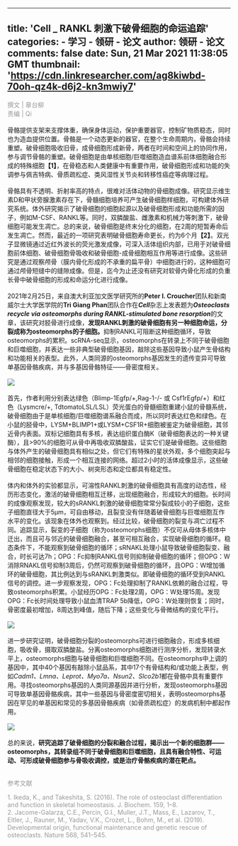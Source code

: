
---
title: 'Cell _ RANKL 刺激下破骨细胞的命运追踪'
categories: 
    - 学习
    - 领研 - 论文
author: 领研 - 论文
comments: false
date: Sun, 21 Mar 2021 11:38:05 GMT
thumbnail: 'https://cdn.linkresearcher.com/ag8kiwbd-70oh-qz4k-d6j2-kn3mwiy7'
---

<div>   
<div class="rich_media_content" style>
<section style="text-align:center;"><section style="text-align:left;"><font style="font-size:14px; color:rgb(153, 153, 153);">撰文 | 章台柳<br></font></section><section style="text-align:left;"><font style="font-size:14px; color:rgb(153, 153, 153);">责编 | Qi</font></section><section style="text-align:left;"><br></section><section style="text-align:left;">骨骼提供支架来支撑体重，确保身体运动，保护重要器官，控制矿物质稳态，同时也为造血提供位置。骨骼是一个动态更新的器官，在整个生命周期内，骨骼会持续重塑。破骨细胞吸收旧骨，成骨细胞形成新骨，两者在时间和空间上的协同作用，参与调节骨骼的重塑。破骨细胞是由单核细胞/巨噬细胞造血谱系前体细胞融合形成的特殊细胞<strong>【1】</strong>，在骨稳态和人类健康中有重要作用，破骨细胞形成和功能的失调参与佩吉特病、骨质疏松症、类风湿性关节炎和转移性癌症等病理过程。</section><section style="text-align:left;"><br></section><section style="text-align:left;">骨骼具有不透明、折射率高的特点，很难对活体动物的骨细胞成像。研究显示维生素D和甲状旁腺激素存在下，骨髓细胞培养可产生破骨细胞样细胞，可构建体外研究系统。体外研究揭示了破骨细胞的细胞起源以及破骨细胞形成和功能所需的因子，例如M-CSF、RANKL等。同时，双膦酸盐、雌激素和机械力等刺激下，破骨细胞可能发生凋亡。总的来说，破骨细胞是终末分化的细胞，在2周的短暂寿命后发生凋亡。然而，最近的一项研究表明破骨细胞寿命更长，约为6个月<strong>【2】</strong>。双光子显微镜通过近红外波长的荧光激发成像，可深入活体组织内部，已用于对破骨细胞前体细胞、破骨细胞骨吸收和破骨细胞-成骨细胞相互作用等进行成像。这些研究是通过观察颅骨（膜内骨化形成的不承重的扁平骨）中细胞进行的，这种细胞可通过颅骨短缝中的缝隙成像。但是，迄今为止还没有研究对软骨内骨化形成的负重长骨中破骨细胞的形成和命运分化进行成像。</section><section style="text-align:left;"><br></section><section style="text-align:left;">2021年2月25日，来自澳大利亚加文医学研究所的<strong>Peter I. Croucher</strong>团队和新南威尔士大学医学院的<strong>Tri Giang Phan</strong>团队合作在<em><strong>Cell</strong></em>杂志上发表题为<em><strong>Osteoclasts recycle via osteomorphs during RANKL-stimulated bone resorption</strong></em>的文章，该研究对胫骨进行成像，<strong>发现RANKL刺激的破骨细胞有另一种细胞命运，分裂成称为osteomorphs的子细胞。</strong>抑制RANKL可阻断这种细胞循环，导致osteomorphs的累积。scRNA-seq显示，osteomorphs在转录上不同于破骨细胞和巨噬细胞，并表达一些非典型破骨细胞基因，敲除这些基因导致小鼠产生骨结构和功能相关的表型。此外，人类同源的osteomorphs基因发生的遗传变异可导致单基因骨骼疾病，并与多基因骨骼特征——骨密度相关。</section><section style="text-align:left;"><br></section><section style="text-align:left;"><img src="https://cdn.linkresearcher.com/ag8kiwbd-70oh-qz4k-d6j2-kn3mwiy7" referrerpolicy="no-referrer"></section><section style="text-align:left;"><br></section><section style="text-align:left;">首先，作者利用分别表达绿色（Blimp-1Egfp/+,Rag-1-/- 或 Csf1rEgfp/+）和红色（Lysmcre/+, TdtomatoLSL/LSL）荧光蛋白的骨髓细胞重建小鼠的骨髓系统，破骨细胞由于是单核细胞/巨噬细胞谱系融合而成，所以同时表达红色和绿色。在小鼠的胫骨中，LYSM+BLIMP1+或LYSM+CSF1R+细胞被鉴定为破骨细胞，其邻近骨内表面。双标记细胞具有多核，表达组织蛋白酶K（破骨细胞表达的一种关键酶），且>90%的细胞可从骨中再吸收双膦酸盐，证实它们是破骨细胞。这些细胞与体外产生的破骨细胞具有相似之处，但它们有特殊的星状外观，多个细胞突起与相邻的细胞接触，形成一个相互连接的网络。超过2小时的活体成像显示，这些破骨细胞在稳定状态下的大小、树突形态和定位都具有稳定性。</section><section style="text-align:left;"><br></section><section style="text-align:left;">体内和体外的实验都显示，可溶性RANKL刺激的破骨细胞具有高度的动态性，经历形态变化，激活的破骨细胞相互迁移，出现细胞融合，形成较大的细胞。长时间的成像观察发现，较大的sRANKL刺激的破骨细胞常常分裂成较小的子细胞，这些子细胞直径大于5μm，可自由移动，且裂变没有伴随着破骨细胞与巨噬细胞互作水平的变化。该现象在体外也观察到。经过比较，破骨细胞的裂变与凋亡过程不同。追踪显示，裂变的子细胞（称为osteomorphs细胞）不仅可从母体多核体中迁出，而且可与邻近的破骨细胞融合，甚至可相互融合，实现破骨细胞的循环。稳态条件下，不能观察到破骨细胞的循环；sRNAKL处理小鼠导致破骨细胞裂变、融合，时长可达7h；OPG：Fc抑制RANKL信号则抑制破骨细胞的循环；但OPG：W消除RNAKL信号抑制3周后，仍然可观察到破骨细胞的循环，且OPG：W增加循环的破骨细胞，其比例达到与sRANKL刺激类似。即破骨细胞的循环受到RANKL信号的调控。进一步观察发现，OPG：Fc处理抑制了RANKL依赖的融合过程，导致osteomorphs积累。小鼠经历OPG：Fc处理2周，OPG：W处理15周。发现OPG：Fc长时间处理导致小鼠血清TRAP 5b降低，OPG：W处理则恢复；同时，骨密度最初增加，8周达到峰值，随后下降；这些变化与骨微结构的变化平行。</section><section style="text-align:left;"><br></section><section style="text-align:left;"><img src="https://cdn.linkresearcher.com/c7dbosvz-xun5-6ubc-ty4b-0mpghb2c" referrerpolicy="no-referrer"></section><section style="text-align:left;"><br></section><section style="text-align:left;">进一步研究证明，破骨细胞分裂的osteomorphs可进行细胞融合，形成多核细胞，吸收骨，摄取双膦酸盐。分离osteomorphs细胞进行测序分析，发现转录水平上，osteomorphs细胞与破骨细胞和巨噬细胞不同。在osteomorphs中上调的基因中，其中40个基因有敲除小鼠品系，其中17个有骨结构和/或功能上表型，例如<em>Cadm1、Lmna、Leprot、Myo7a、Nsun2、Slco2b1</em>都在骨骼中具有重要作用。寻找osteomorphs基因的人类同源基因并进行分析，发现osteomorphs基因可导致单基因骨骼疾病，其中一些基因与骨密度密切相关，表明osteomorphs基因在罕见的单基因和常见的多基因骨骼疾病（如骨质疏松症）的发病机制中都起作用。</section><section style="text-align:left;"><br></section><section style="text-align:left;"><img src="https://cdn.linkresearcher.com/pdjyomz7-2ul3-jk2r-mc21-7ohkyc1f" referrerpolicy="no-referrer"></section><section style="text-align:left;"><br></section><section style="text-align:left;">总的来说，<strong>研究追踪了破骨细胞的分裂和融合过程，揭示出一个新的细胞群——osteomorphs，其转录组不同于破骨细胞和巨噬细胞，且具有融合特性、可运动、可形成破骨细胞参与骨吸收调控，或是治疗骨骼疾病的潜在靶点。</strong></section><section style="text-align:left;"><font style="font-size:14px; color:rgb(153, 153, 153);"><br></font></section><section><section><section><section><section><section><p style="text-align:left;"><font style="font-size:14px; color:rgb(153, 153, 153);">参考文献</font></p></section></section><section style="text-align:left;"><span style="color:rgb(153, 153, 153); font-size:14px;">1. Ikeda, K., and Takeshita, S. (2016). The role of osteoclast differentiation and function in skeletal homeostasis.</span><span style="color:rgb(153, 153, 153); font-size:14px;"> </span><span style="color:rgb(153, 153, 153); font-size:14px;">J. Biochem</span><span style="color:rgb(153, 153, 153); font-size:14px;">. 159, 1–8.</span><br></section></section></section></section></section><section style="text-align:left;"><font style="font-size:14px; color:rgb(153, 153, 153);">2. Jacome-Galarza, C.E., Percin, G.I., Muller, J.T., Mass, E., Lazarov, T., Eitler, J., Rauner, M., Yadav, V.K., Crozet, L., Bohm, M., et al. (2019). Developmental origin, functional maintenance and genetic rescue of osteoclasts. Nature 568, 541–545.</font></section></section>
</div>  
</div>
            